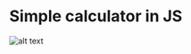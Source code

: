 # Simple calculator in JS

![alt text](https://github.com/Wpelletier01/CalculatorJs/data/show.jpg?raw=true)
